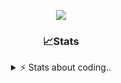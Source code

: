 <div align="center">
  
<p align="center">
  <img src="https://lanyard.cnrad.dev/api/1018290650602553364" />
</p>

### 📈Stats
<details>
    <summary> ⚡ Stats about coding.. </> </summary>
    <br/>

<!--START_SECTION:waka-->
![Code Time](http://img.shields.io/badge/Code%20Time-29%20hrs%2049%20mins-blue)

![Profile Views](http://img.shields.io/badge/Profile%20Views-32-blue)

**🐱 My GitHub Data** 

> 📦 955.1 kB Used in GitHub's Storage 
 > 
> 💼 Opted to Hire
 > 
> 📜 5 Public Repositories 
 > 
> 🔑 17 Private Repositories 
 > 
**I'm an Early 🐤** 

```text
🌞 Morning                34 commits          ██░░░░░░░░░░░░░░░░░░░░░░░   08.02 % 
🌆 Daytime                179 commits         ███████████░░░░░░░░░░░░░░   42.22 % 
🌃 Evening                170 commits         ██████████░░░░░░░░░░░░░░░   40.09 % 
🌙 Night                  41 commits          ██░░░░░░░░░░░░░░░░░░░░░░░   09.67 % 
```
📅 **I'm Most Productive on Sunday** 

```text
Monday                   23 commits          █░░░░░░░░░░░░░░░░░░░░░░░░   05.42 % 
Tuesday                  45 commits          ███░░░░░░░░░░░░░░░░░░░░░░   10.61 % 
Wednesday                72 commits          ████░░░░░░░░░░░░░░░░░░░░░   16.98 % 
Thursday                 67 commits          ████░░░░░░░░░░░░░░░░░░░░░   15.80 % 
Friday                   51 commits          ███░░░░░░░░░░░░░░░░░░░░░░   12.03 % 
Saturday                 71 commits          ████░░░░░░░░░░░░░░░░░░░░░   16.75 % 
Sunday                   95 commits          ██████░░░░░░░░░░░░░░░░░░░   22.41 % 
```


📊 **This Week I Spent My Time On** 

```text
🕑︎ Time Zone: Europe/Berlin

💬 Programming Languages: 
No Activity Tracked This Week

🔥 Editors: 
No Activity Tracked This Week

🐱‍💻 Projects: 
No Activity Tracked This Week

💻 Operating System: 
No Activity Tracked This Week
```

**I Mostly Code in JavaScript** 

```text
JavaScript               8 repos             ██████████░░░░░░░░░░░░░░░   38.10 % 
Lua                      4 repos             █████░░░░░░░░░░░░░░░░░░░░   19.05 % 
Python                   3 repos             ████░░░░░░░░░░░░░░░░░░░░░   14.29 % 
Makefile                 1 repo              █░░░░░░░░░░░░░░░░░░░░░░░░   04.76 % 
HTML                     1 repo              █░░░░░░░░░░░░░░░░░░░░░░░░   04.76 % 
```




 Last Updated on 18/08/2024 07:37:43 UTC
<!--END_SECTION:waka-->
</details>
